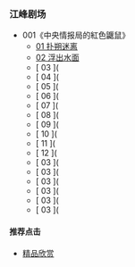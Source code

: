 

### 江峰剧场
- 001《中央情报局的紅色鼴鼠》
  - [ 01 扑朔迷离 ](https://youtu.be/WGYvPtTj9-Q)
  - [ 02 浮出水面 ](https://youtu.be/Vs2Ms6hExQA)
  - [ 03 ](
  - [ 04 ](
  - [ 05 ](
  - [ 06 ](
  - [ 07 ](
  - [ 08 ](
  - [ 09 ](
  - [ 10 ](
  - [ 11 ](
  - [ 12 ](
  - [ 03 ](
  - [ 03 ](
  - [ 03 ](
  - [ 03 ](
  - [ 03 ](
  - [ 03 ](





#### 推荐点击
- [精品欣赏](https://summer200.github.io/content/main)

